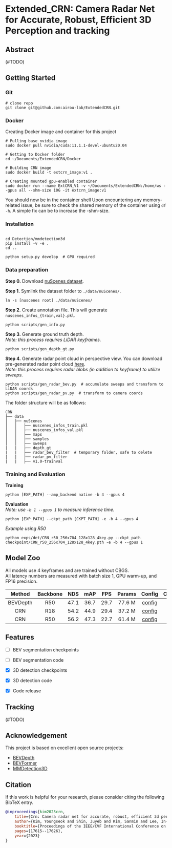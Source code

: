 # Extended_CRN: Camera Radar Net for Accurate, Robust, Efficient 3D Perception and tracking

## Abstract

(#TODO)


## Getting Started

### Git
```shell
# clone repo
git clone git@github.com:airou-lab/ExtendedCRN.git

```

### Docker
Creating Docker image and container for this project
```
# Pulling base nvidia image
sudo docker pull nvidia/cuda:11.1.1-devel-ubuntu20.04

# Getting to Docker folder
cd ~/Documents/ExtendedCRN/Docker

# Building CRN image
sudo docker build -t extcrn_image:v1 .

# Creating mounted gpu-enabled container
sudo docker run --name ExtCRN_V1 -v ~/Documents/ExtendedCRN:/home/ws --gpus all --shm-size 10G -it extcrn_image:v1
```
You should now be in the container shell
Upon encountering any memory-related issue, be sure to check the shared memory of the container using ```df -h```. A simple fix can be to increase the -shm-size.

### Installation
```shell

cd Detection/mmdetection3d
pip install -v -e .
cd ..

python setup.py develop  # GPU required

```

### Data preparation
**Step 0.** Download [nuScenes dataset](https://www.nuscenes.org/nuscenes#download).

**Step 1.** Symlink the dataset folder to `./data/nuScenes/`.
```
ln -s [nuscenes root] ./data/nuScenes/
```

**Step 2.** Create annotation file. 
This will generate `nuscenes_infos_{train,val}.pkl`.
```
python scripts/gen_info.py
```

**Step 3.** Generate ground truth depth.  
*Note: this process requires LiDAR keyframes.*
```
python scripts/gen_depth_gt.py
```

**Step 4.** Generate radar point cloud in perspective view. 
You can download pre-generated radar point cloud [here](https://kaistackr-my.sharepoint.com/:u:/g/personal/youngseok_kim_kaist_ac_kr/EcEoswDVWu9GpGV5NSwGme4BvIjOm-sGusZdCQRyMdVUtw?e=OpZoQ4).  
*Note: this process requires radar blobs (in addition to keyframe) to utilize sweeps.*  
```
python scripts/gen_radar_bev.py  # accumulate sweeps and transform to LiDAR coords
python scripts/gen_radar_pv.py  # transform to camera coords
```

The folder structure will be as follows:
```
CRN
├── data
│   ├── nuScenes
│   │   ├── nuscenes_infos_train.pkl
│   │   ├── nuscenes_infos_val.pkl
│   │   ├── maps
│   │   ├── samples
│   │   ├── sweeps
|   |   ├── depth_gt
|   |   ├── radar_bev_filter  # temporary folder, safe to delete
|   |   ├── radar_pv_filter
|   |   ├── v1.0-trainval
```

### Training and Evaluation
**Training**
```
python [EXP_PATH] --amp_backend native -b 4 --gpus 4
```

**Evaluation**  
*Note: use `-b 1 --gpus 1` to measure inference time.*
```
python [EXP_PATH] --ckpt_path [CKPT_PATH] -e -b 4 --gpus 4
```
*Example using R50* 
```
python exps/det/CRN_r50_256x704_128x128_4key.py --ckpt_path checkpoint/CRN_r50_256x704_128x128_4key.pth -e -b 4 --gpus 1
```

## Model Zoo
All models use 4 keyframes and are trained without CBGS.  
All latency numbers are measured with batch size 1, GPU warm-up, and FP16 precision.

|  Method  | Backbone | NDS  | mAP  | FPS  | Params | Config                                                  | Checkpoint                                                                                                  |
|:--------:|:--------:|:----:|:----:|:----:|:------:|:-------------------------------------------------------:|:-----------------------------------------------------------------------------------------------------------:|
| BEVDepth |   R50    | 47.1 | 36.7 | 29.7 | 77.6 M | [config](exps/det/BEVDepth_r50_256x704_128x128_4key.py) | [model](https://github.com/youngskkim/CRN/releases/download/v1.0/BEVDepth_r50_256x704_128x128_4key.pth) |
|   CRN    |   R18    | 54.2 | 44.9 | 29.4 | 37.2 M | [config](exps/det/CRN_r18_256x704_128x128_4key.py)      | [model](https://github.com/youngskkim/CRN/releases/download/v1.0/CRN_r18_256x704_128x128_4key.pth)      |
|   CRN    |   R50    | 56.2 | 47.3 | 22.7 | 61.4 M | [config](exps/det/CRN_r50_256x704_128x128_4key.py)      | [model](https://github.com/youngskkim/CRN/releases/download/v1.0/CRN_r50_256x704_128x128_4key.pth)      |


## Features
- [ ] BEV segmentation checkpoints 
- [ ] BEV segmentation code 
- [x] 3D detection checkpoints 
- [x] 3D detection code 
- [x] Code release 


## Tracking

(#TODO)




## Acknowledgement
This project is based on excellent open source projects:
- [BEVDepth](https://github.com/Megvii-BaseDetection/BEVDepth)
- [BEVFormer](https://github.com/fundamentalvision/BEVFormer)
- [MMDetection3D](https://github.com/open-mmlab/mmdetection3d)


## Citation
If this work is helpful for your research, please consider citing the following BibTeX entry.

```bibtex
@inproceedings{kim2023crn,
    title={Crn: Camera radar net for accurate, robust, efficient 3d perception},
    author={Kim, Youngseok and Shin, Juyeb and Kim, Sanmin and Lee, In-Jae and Choi, Jun Won and Kum, Dongsuk},
    booktitle={Proceedings of the IEEE/CVF International Conference on Computer Vision},
    pages={17615--17626},
    year={2023}
}
```
